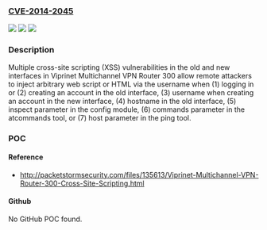 ### [CVE-2014-2045](https://cve.mitre.org/cgi-bin/cvename.cgi?name=CVE-2014-2045)
![](https://img.shields.io/static/v1?label=Product&message=n%2Fa&color=blue)
![](https://img.shields.io/static/v1?label=Version&message=n%2Fa&color=blue)
![](https://img.shields.io/static/v1?label=Vulnerability&message=n%2Fa&color=brighgreen)

### Description

Multiple cross-site scripting (XSS) vulnerabilities in the old and new interfaces in Viprinet Multichannel VPN Router 300 allow remote attackers to inject arbitrary web script or HTML via the username when (1) logging in or (2) creating an account in the old interface, (3) username when creating an account in the new interface, (4) hostname in the old interface, (5) inspect parameter in the config module, (6) commands parameter in the atcommands tool, or (7) host parameter in the ping tool.

### POC

#### Reference
- http://packetstormsecurity.com/files/135613/Viprinet-Multichannel-VPN-Router-300-Cross-Site-Scripting.html

#### Github
No GitHub POC found.

